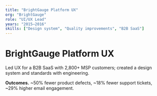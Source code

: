 ```yaml
---
title: "BrightGauge Platform UX"
org: "BrightGauge"
role: "UI/UX Lead"
years: "2015–2016"
skills: ["Design system", "Quality improvements", "B2B SaaS"]
---
```


# BrightGauge Platform UX

Led UX for a B2B SaaS with 2,800+ MSP customers; created a design system and standards with engineering.

**Outcomes.** ~50% fewer product defects, ~18% fewer support tickets, ~29% higher email engagement.
